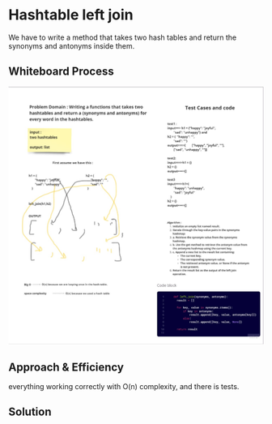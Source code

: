 # Hashtable left join
We have to write a method that takes two hash tables and return the synonyms and antonyms inside them.

## Whiteboard Process

![Alt text](<algo (26).jpg>)

## Approach & Efficiency
everything working correctly with O(n) complexity, and there is tests.

## Solution
